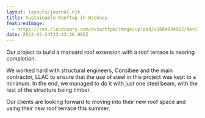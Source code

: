 ```yaml
---
layout: layouts/journal.njk
title: Sustainable Rooftop in Hackney
featuredImage:
  - https://res.cloudinary.com/dvzwcttpm/image/upload/v1684934912/Nevill_Road_Architecture_Sustainability_mpyxjy.jpg
date: 2023-05-24T13:43:36.885Z
---
```

O﻿ur project to build a mansard roof extension with a roof terrace is nearing completion.

 We worked hard with structural engineers, Consibee and the main contractor, LLAC to ensure that the use of steel in this project was kept to a minimum. In the end, we managed to do it with just one steel beam, with the rest of the structure being timber. 

Our clients are looking forward to moving into their new roof space and using their new roof terrace this summer.